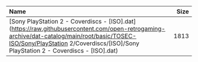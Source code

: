|Name|Size|
|:---|---:|
|[Sony PlayStation 2 - Coverdiscs - [ISO].dat](https://raw.githubusercontent.com/open-retrogaming-archive/dat-catalog/main/root/basic/TOSEC-ISO/Sony/PlayStation 2/Coverdiscs/[ISO]/Sony PlayStation 2 - Coverdiscs - [ISO].dat)|1813|
